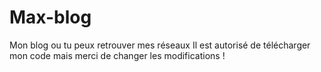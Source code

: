 # Max-blog
Mon blog ou tu peux retrouver mes réseaux
Il est autorisé de télécharger mon code mais merci de changer les modifications !
